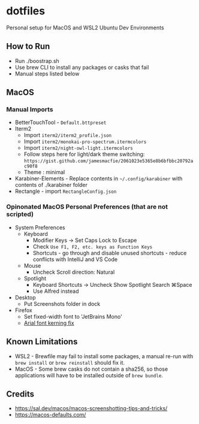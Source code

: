 # dotfiles

Personal setup for MacOS and WSL2 Ubuntu Dev Environments

## How to Run

- Run ./boostrap.sh
- Use brew CLI to install any packages or casks that fail
- Manual steps listed below

## MacOS

### Manual Imports

- BetterTouchTool - `Default.bttpreset`
- Iterm2
  - Import `iterm2/iterm2_profile.json`
  - Import `iterm2/monokai-pro-spectrum.itermcolors`
  - Import `iterm2/night-owl-light.itermcolors`
  - Follow steps here for light/dark theme switching: `https://gist.github.com/jamesmacfie/2061023e5365e8b6bfbbc20792ac90f8`
  - Theme : minimal
- Karabiner-Elements - Replace contents in `~/.config/karabiner` with contents of ./karabiner folder
- Rectangle - import `RectangleConfig.json`

### Opinonated MacOS Personal Preferences (that are not scripted)

- System Preferences
  - Keyboard
    - Modifier Keys -> Set Caps Lock to Escape
    - Check `Use F1, F2, etc. keys as Function Keys`
    - Shortcuts - go through and disable unused shortcuts - reduce conflicts with IntelliJ and VS Code
  - Mouse
    - Uncheck Scroll direction: Natural
  - Spotlight
    - Keyboard Shortcuts -> Uncheck Show Spotlight Search ⌘Space
    - Use Alfred instead
- Desktop
  - Put Screenshots folder in dock
- Firefox
  - Set fixed-width font to 'JetBrains Mono'
  - [Arial font kerning fix](https://bugzilla.mozilla.org/show_bug.cgi?id=1366880)

## Known Limitations

- WSL2 - Brewfile may fail to install some packages, a manual re-run with `brew install` or `brew reinstall` should fix it.
- MacOS - Some brew casks do not contain a sha256, so those applications will have to be installed outside of `brew bundle`.

## Credits

- <https://sal.dev/macos/macos-screenshotting-tips-and-tricks/>
- <https://macos-defaults.com/>
